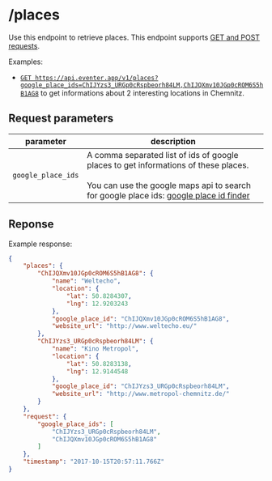 # /places

Use this endpoint to retrieve places. This endpoint supports [GET and POST requests](https://github.com/haed/eventer-rest-api/blob/master/README.md#getpost-methods).

Examples:
* [`GET https://api.eventer.app/v1/places?google_place_ids=ChIJYzs3_URGp0cRspbeorh84LM,ChIJQXmv10JGp0cROM6S5hB1AG8`](https://api.eventer.app/v1/places?google_place_ids=ChIJYzs3_URGp0cRspbeorh84LM,ChIJQXmv10JGp0cROM6S5hB1AG8) to get informations about 2 interesting locations in Chemnitz.


## Request parameters

parameter | description
--------- | -----------
`google_place_ids` | A comma separated list of ids of google places to get informations of these places.<br/><br/>You can use the google maps api to search for google place ids: [google place id finder](https://developers.google.com/maps/documentation/javascript/examples/places-placeid-finder)


## Reponse

Example response:
```json
{
    "places": {
        "ChIJQXmv10JGp0cROM6S5hB1AG8": {
            "name": "Weltecho",
            "location": {
                "lat": 50.8284307,
                "lng": 12.9203243
            },
            "google_place_id": "ChIJQXmv10JGp0cROM6S5hB1AG8",
            "website_url": "http://www.weltecho.eu/"
        },
        "ChIJYzs3_URGp0cRspbeorh84LM": {
            "name": "Kino Metropol",
            "location": {
                "lat": 50.8283138,
                "lng": 12.9144548
            },
            "google_place_id": "ChIJYzs3_URGp0cRspbeorh84LM",
            "website_url": "http://www.metropol-chemnitz.de/"
        }
    },
    "request": {
        "google_place_ids": [
            "ChIJYzs3_URGp0cRspbeorh84LM",
            "ChIJQXmv10JGp0cROM6S5hB1AG8"
        ]
    },
    "timestamp": "2017-10-15T20:57:11.766Z"
}
```
